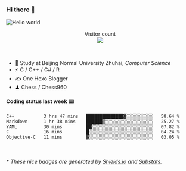 ### Hi there 👋


<img src="https://raw.githubusercontent.com/sagar-viradiya/sagar-viradiya/master/resources/banner.png" alt="Hello world">
<p align="center"> 
  Visitor count<br/>
  <img src="https://profile-counter.glitch.me/youszoe/count.svg" />
</p>

<br/>


- 🍻  Study at Beijing Normal University Zhuhai, _Computer Science_
- ⚡  C / C++ / C# / R
- ✍️  One Hexo Blogger
- ♟  Chess / Chess960 


#### Coding status last week ⌨️

<!--START_SECTION:waka-->
```text
C++           3 hrs 47 mins   ██████████████▓░░░░░░░░░░   58.64 % 
Markdown      1 hr 38 mins    ██████▒░░░░░░░░░░░░░░░░░░   25.27 % 
YAML          30 mins         ██░░░░░░░░░░░░░░░░░░░░░░░   07.82 % 
C             16 mins         █░░░░░░░░░░░░░░░░░░░░░░░░   04.24 % 
Objective-C   11 mins         ▓░░░░░░░░░░░░░░░░░░░░░░░░   03.05 % 
```
<!--END_SECTION:waka-->

<br/>

<center><img src="http://ghchart.rshah.org/409ba5/yousazoe" alt="" /></center>


<h6>* These nice badges are generated by <a href="https://shields.io/">Shields.io</a> and <a href="https://github.com/spencerwooo/Substats">Substats</a>.</h6>
